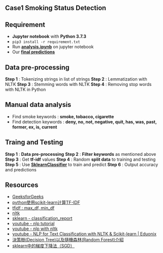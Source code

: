 ## Case1 Smoking Status Detection

## Requirement
- **Jupyter notebook** with **Python 3.7.3**
- `pip3 install -r requirement.txt`
- Run [**analysis.ipynb**](https://github.com/boyuchen0224/NCTU_Digital_Medicine/blob/main/Case1_Smoking_Status_Detection/analysis.ipynb) on jupyter notebook
- Our [**final predictions**](https://github.com/boyuchen0224/NCTU_Digital_Medicine/blob/main/Case1_Smoking_Status_Detection/final_prediction.txt)

## Data pre-processing
**Step 1** : Tokenizing strings in list of strings
**Step 2** : Lemmatization with NLTK
**Step 3** : Stemming words with NLTK
**Step 4** : Removing stop words with NLTK in Python

## Manual data analysis
- Find smoke keywords : 
**smoke, tobacco, cigarette**
- Find detection keywords : 
**deny, no, not, negative, quit, has, was, past, former, ex, is, current**

## Traing and Testing
**Step 1** : **Data pre-processing** 
**Step 2** : **Filter keywords** as mentioned above
**Step 3** : Get **tf-idf** values
**Step 4** : Random **split data** to training and testing
**Step 5** : Use [**SklearnClassifier**](https://pythonprogramming.net/sklearn-scikit-learn-nltk-tutorial/) to train and predict
**Step 6** : Output accuracy and predictions

## Resources
- [GeeksforGeeks](https://www.geeksforgeeks.org/removing-stop-words-nltk-python/?ref=lbp)
- [python使用scikit-learn计算TF-IDF](https://blog.csdn.net/u012052268/article/details/79560768)
- [tfidf : max_df, min_df](https://t.codebug.vip/questions-194618.htm)
- [nltk](https://www.nltk.org/book/)
- [sklearn - classification_report](https://www.cnblogs.com/178mz/p/8558435.html)
- [youtube - nlp tutorial](https://www.youtube.com/watch?v=nxhCyeRR75Q&list=PLIG2x2RJ_4LTF-IIu7-J3y_yg8LRe1WZq&ab_channel=MachineLearningTV)
- [youtube - nlp with nltk](https://www.youtube.com/watch?v=X2vAabgKiuM&t=671s&ab_channel=freeCodeCamp.org)
- [youtube - NLP for Text Classification with NLTK & Scikit-learn | Eduonix](https://www.youtube.com/watch?v=G4UVJoGFAv0&ab_channel=EduonixLearningSolutions)
- [決策樹(Decision Tree)以及隨機森林(Random Forest)介紹](https://medium.com/jameslearningnote/%E8%B3%87%E6%96%99%E5%88%86%E6%9E%90-%E6%A9%9F%E5%99%A8%E5%AD%B8%E7%BF%92-%E7%AC%AC3-5%E8%AC%9B-%E6%B1%BA%E7%AD%96%E6%A8%B9-decision-tree-%E4%BB%A5%E5%8F%8A%E9%9A%A8%E6%A9%9F%E6%A3%AE%E6%9E%97-random-forest-%E4%BB%8B%E7%B4%B9-7079b0ddfbda)
- [sklearn中的梯度下降法（SGD）](http://d0evi1.com/sklearn/sgd/)
